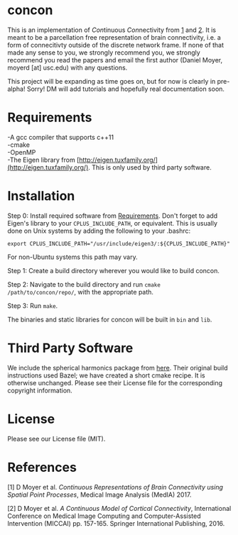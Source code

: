 # concon

This is an implementation of *Con*tinuous *Con*nectivity from
[1](#references)
and
[2](#references).
It is meant to be a parcellation free representation of
brain connectivity, i.e. a form of connecitivty outside of the discrete
network frame. If none of that made any sense to you, we strongly recommend
you, we strongly recommend you read the papers and email the first author
(Daniel Moyer, moyerd [at] usc.edu) with any questions.  

This project will be expanding as time goes on, but for now is clearly in
pre-alpha! Sorry! DM will add tutorials and hopefully real documentation
soon.

# Requirements

-A gcc compiler that supports c++11   
-cmake   
-OpenMP  
-The Eigen library from [http://eigen.tuxfamily.org/](http://eigen.tuxfamily.org/). This is only used by third party software.

# Installation

Step 0: Install required software from [Requirements](#requirements). Don't
forget to add Eigen's library to your `CPLUS_INCLUDE_PATH`, or equivalent.
This is usually done on Unix systems by adding the following to your .bashrc:

    export CPLUS_INCLUDE_PATH="/usr/include/eigen3/:${CPLUS_INCLUDE_PATH}"

For non-Ubuntu systems this path may vary.  

Step 1: Create a build directory wherever you would like to build concon.  

Step 2: Navigate to the build directory and run
`cmake /path/to/concon/repo/`, with the appropriate path.  

Step 3: Run `make`.

The binaries and static libraries for concon will be built in `bin` and `lib`.

# Third Party Software

We include the spherical harmonics package from
[here](https://github.com/google/spherical-harmonics). Their 
original build instructions used Bazel; we have created a short cmake recipe.
It is otherwise unchanged. Please see their License file for the corresponding
copyright information.

# License

Please see our License file (MIT).

# References

[1] D Moyer et al. *Continuous Representations of Brain Connectivity using Spatial Point Processes*, Medical Image Analysis (MedIA) 2017.  

[2] D Moyer et al. *A Continuous Model of Cortical Connectivity*, International Conference on Medical Image Computing and Computer-Assisted Intervention (MICCAI) pp. 157-165. Springer International Publishing, 2016.  


